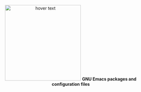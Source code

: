 <div align="center">
  <img src="https://github.com/SciBourne/emacs.d/raw/master/emacs.png" width="250" title="hover text">
  <b>GNU Emacs packages and configuration files</b>
</div>

